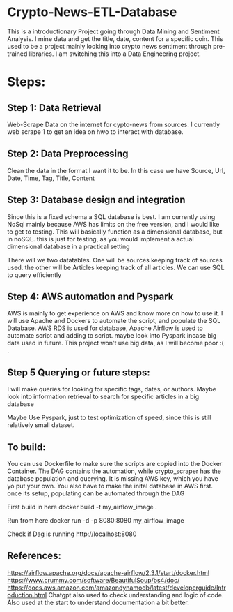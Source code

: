 # Crypto-News-ETL-Database

This is a introductionary Project going through Data Mining and Sentiment Analysis. I mine data and get the title, date, content for a specific coin.
This used to be a project mainly looking into crypto news sentiment through pre-trained libraries. I am switching this into a Data Engineering project.


# Steps:

## Step 1: Data Retrieval 
Web-Scrape Data on the internet for cypto-news from sources. I currently web scrape 1 to get an idea on hwo to interact with database.

## Step 2: Data Preprocessing
Clean the data in the format I want it to be. In this case we have Source, Url, Date, Time, Tag, Title, Content

## Step 3: Database design and integration
Since this is a fixed schema a SQL database is best. I am currently using NoSql mainly because AWS has limits on the free version, and I would like to get to testing. This will basically function as a dimensional database, but in noSQL. this is just for testing, as you would implement a actual dimensional database in a practical setting

There will we two datatables. One will be sources keeping track of sources used. the other will be Articles keeping track of all articles. We can use SQL to query efficiently

## Step 4: AWS automation and Pyspark
AWS is mainly to get experience on AWS and know more on how to use it. I will use Apache and Dockers to automate the script, and populate the SQL Database.
AWS RDS is used for database, Apache Airflow is used to automate script and adding to script. maybe look into Pyspark incase big data used in future.
This project won't use big data, as I will become poor :( .

## Step 5 Querying or future steps:
I will make queries for looking for specific tags, dates, or authors. Maybe look into information retrieval to search for specific articles in a big database

Maybe Use Pyspark, just to test optimization of speed, since this is still relatively small dataset.

## To build:

You can use Dockerfile to make sure the scripts are copied into the Docker Container. The DAG contains the automation, while crypto_scraper has the database population and querying. It is missing AWS key, which you have yo put your own. You also have to make the inital database in AWS first. once its setup, populating can be automated through the DAG

First build in here
docker build -t my_airflow_image .

Run from here
docker run -d -p 8080:8080 my_airflow_image

Check if Dag is running
http://localhost:8080

## References:
https://airflow.apache.org/docs/apache-airflow/2.3.1/start/docker.html
https://www.crummy.com/software/BeautifulSoup/bs4/doc/
https://docs.aws.amazon.com/amazondynamodb/latest/developerguide/Introduction.html
Chatgpt also used to check understanding and logic of code. Also used at the start to understand documentation a bit better.
